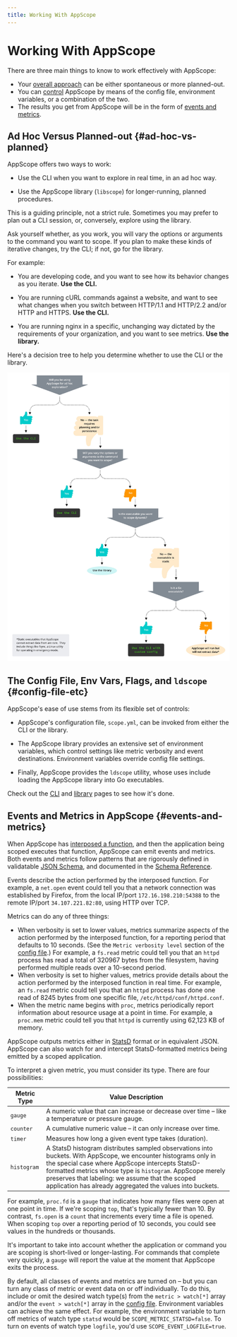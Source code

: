```yaml
---
title: Working With AppScope
---
```


# Working With AppScope

There are three main things to know to work effectively with AppScope:

* Your [overall approach](#ad-hoc-vs-planned) can be either spontaneous or more planned-out.
* You can [control](#config-file-etc) AppScope by means of the config file, environment variables, or a combination of the two.
* The results you get from AppScope will be in the form of [events and metrics](#events-and-metrics).

## Ad Hoc Versus Planned-out {#ad-hoc-vs-planned}

AppScope offers two ways to work:

* Use the CLI when you want to explore in real time, in an ad hoc way.

* Use the AppScope library (`libscope`) for longer-running, planned procedures. 

This is a guiding principle, not a strict rule. Sometimes you may prefer to plan out a CLI session, or, conversely, explore using the library.

Ask yourself whether, as you work, you will vary the options or arguments to the command you want to scope. If you plan to make these kinds of iterative changes, try the CLI; if not, go for the library.

For example:

* You are developing code, and you want to see how its behavior changes as you iterate. **Use the CLI.**

* You are running cURL commands against a website, and want to see what changes when you switch between HTTP/1.1 and HTTP/2.2 and/or HTTP and HTTPS. **Use the CLI.** 

* You are running nginx in a specific, unchanging way dictated by the requirements of your organization, and you want to see metrics. **Use the library.**

Here's a decision tree to help you determine whether to use the CLI or the library.

![CLI vs. Library Decision Tree](./images/appscope_tree@2x.jpg)

## The Config File, Env Vars, Flags, and `ldscope` {#config-file-etc}

AppScope's ease of use stems from its flexible set of controls:

* AppScope's configuration file, `scope.yml`, can be invoked from either the CLI or the library.

* The AppScope library provides an extensive set of environment variables, which control settings like metric verbosity and event destinations. Environment variables override config file settings.

* Finally, AppScope provides the `ldscope` utility, whose uses include loading the AppScope library into Go executables.

Check out the [CLI](/docs/cli-using) and [library](/docs/library-using) pages to see how it's done.

## Events and Metrics in AppScope {#events-and-metrics}

When AppScope has [interposed a function](how-works), and then the application being scoped executes that function, AppScope can emit events and metrics. Both events and metrics follow patterns that are rigorously defined in validatable [JSON Schema](https://json-schema.org/), and documented in the [Schema Reference](schema-reference).

Events describe the action performed by the interposed function. For example, a `net.open` event could tell you that a network connection was established by Firefox, from the local IP/port `172.16.198.210:54388` to the remote IP/port `34.107.221.82:80`, using HTTP over TCP.

Metrics can do any of three things:
* When verbosity is set to lower values, metrics summarize aspects of the action performed by the interposed function, for a reporting period that defaults to 10 seconds. (See the `Metric verbosity level` section of the [config file](config-file).) For example, a `fs.read` metric could tell you that an `httpd` process has read a total of 320967 bytes from the filesystem, having performed multiple reads over a 10-second period.
* When verbosity is set to higher values, metrics provide details about the action performed by the interposed function in real time. For example, an `fs.read` metric could tell you that an `httpd` process has done one read of 8245 bytes from one specific file, `/etc/httpd/conf/httpd.conf`.
* When the metric name begins with `proc`, metrics periodically report information about resource usage at a point in time. For example, a `proc.mem` metric could tell you that `httpd` is currently using 62,123 KB of memory.

AppScope outputs metrics either in [StatsD](https://github.com/statsd/statsd) format or in equivalent JSON. AppScope can also watch for and intercept StatsD-formatted metrics being emitted by a scoped application.
  
To interpret a given metric, you must consider its type. There are four possibilities:  

| Metric Type | Value Description |
|-------------|-------------------|
| `gauge` | A numeric value that can increase or decrease over time – like a temperature or pressure gauge. |
| `counter` | A cumulative numeric value – it can only increase over time. |
| `timer` | Measures how long a given event type takes (duration). |
| `histogram` | A StatsD histogram distributes sampled observations into buckets. With AppScope, we encounter histograms only in the special case where AppScope intercepts StatsD-formatted metrics whose type is `histogram`. AppScope merely preserves that labeling: we assume that the scoped application has already aggregated the values into buckets. |

For example, `proc.fd` is a `gauge` that indicates how many files were open at one point in time. If we're scoping `top`, that's typically fewer than 10. By contrast, `fs.open` is a `count` that increments every time a file is opened. When scoping `top` over a reporting period of 10 seconds, you could see values in the hundreds or thousands.

It's important to take into account whether the application or command you are scoping is short-lived or longer-lasting. For commands that complete very quickly, a `gauge` will report the value at the moment that AppScope exits the process.

By default, all classes of events and metrics are turned on – but you can turn any class of metric or event data on or off individually. To do this, include or omit the desired watch type(s) from the `metric > watch[*]` array and/or the `event > watch[*]` array in the [config file](config-file). Environment variables can achieve the same effect. For example, the environment variable to turn off metrics of watch type `statsd` would be `SCOPE_METRIC_STATSD=false`. To turn on events of watch type `logfile`, you'd use `SCOPE_EVENT_LOGFILE=true`.
